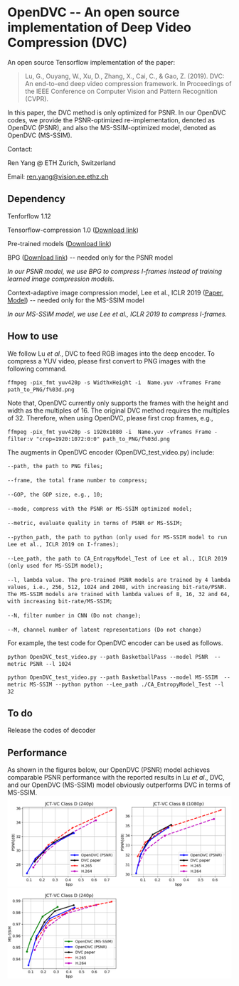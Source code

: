 # OpenDVC -- An open source implementation of Deep Video Compression (DVC)

An open source Tensorflow implementation of the paper:

> Lu, G., Ouyang, W., Xu, D., Zhang, X., Cai, C., & Gao, Z. (2019). DVC: An end-to-end deep video compression framework. In Proceedings of the IEEE Conference on Computer Vision and Pattern Recognition (CVPR).

In this paper, the DVC method is only optimized for PSNR. In our OpenDVC codes, we provide the PSNR-optimized re-implementation, denoted as OpenDVC (PSNR), and also the MS-SSIM-optimized model, denoted as OpenDVC (MS-SSIM).

Contact:

Ren Yang @ ETH Zurich, Switzerland

Email: ren.yang@vision.ee.ethz.ch

## Dependency

Tenforflow 1.12

Tensorflow-compression 1.0 ([Download link](https://github.com/tensorflow/compression/releases/tag/v1.0))

Pre-trained models ([Download link](https://drive.google.com/drive/folders/1gUkf9FNjiZw6Pcr5U_bl3jgbM1_ZpB2K?usp=sharing))

BPG ([Download link](https://bellard.org/bpg/))  -- needed only for the PSNR model

*In our PSNR model, we use BPG to compress I-frames instead of training learned image compression models.*

Context-adaptive image compression model, Lee et al., ICLR 2019 ([Paper](https://arxiv.org/abs/1809.10452), [Model](https://github.com/JooyoungLeeETRI/CA_Entropy_Model)) -- needed only for the MS-SSIM model

*In our MS-SSIM model, we use Lee et al., ICLR 2019 to compress I-frames.*

## How to use

We follow Lu *et al.*, DVC to feed RGB images into the deep encoder. To compress a YUV video, please first convert to PNG images with the following command.

```
ffmpeg -pix_fmt yuv420p -s WidthxHeight -i  Name.yuv -vframes Frame path_to_PNG/f%03d.png
```

Note that, OpenDVC currently only supports the frames with the height and width as the multiples of 16. The original DVC method requires the multiples of 32. Therefore, when using OpenDVC, please first crop frames, e.g.,

```
ffmpeg -pix_fmt yuv420p -s 1920x1080 -i  Name.yuv -vframes Frame -filter:v "crop=1920:1072:0:0" path_to_PNG/f%03d.png
```

The augments in OpenDVC encoder (OpenDVC_test_video.py) include:

```
--path, the path to PNG files;

--frame, the total frame number to compress;

--GOP, the GOP size, e.g., 10;

--mode, compress with the PSNR or MS-SSIM optimized model;

--metric, evaluate quality in terms of PSNR or MS-SSIM;

--python_path, the path to python (only used for MS-SSIM model to run Lee et al., ICLR 2019 on I-frames);

--Lee_path, the path to CA_EntropyModel_Test of Lee et al., ICLR 2019 (only used for MS-SSIM model);

--l, lambda value. The pre-trained PSNR models are trained by 4 lambda values, i.e., 256, 512, 1024 and 2048, with increasing bit-rate/PSNR. The MS-SSIM models are trained with lambda values of 8, 16, 32 and 64, with increasing bit-rate/MS-SSIM;

--N, filter number in CNN (Do not change);

--M, channel number of latent representations (Do not change)
```

For example, the test code for OpenDVC encoder can be used as follows.
```
python OpenDVC_test_video.py --path BasketballPass --model PSNR  --metric PSNR --l 1024
```
```
python OpenDVC_test_video.py --path BasketballPass --model MS-SSIM  --metric MS-SSIM --python python --Lee_path ./CA_EntropyModel_Test --l 32
```

## To do

Release the codes of decoder


## Performance

As shown in the figures below, our OpenDVC (PSNR) model achieves comparable PSNR performance with the reported results in Lu *et al.*, DVC, and our OpenDVC (MS-SSIM) model obviously outperforms DVC in terms of MS-SSIM.
![ ](OpenDVC_performance_PSNR.png)
![ ](OpenDVC_performance_MS-SSIM.png)
